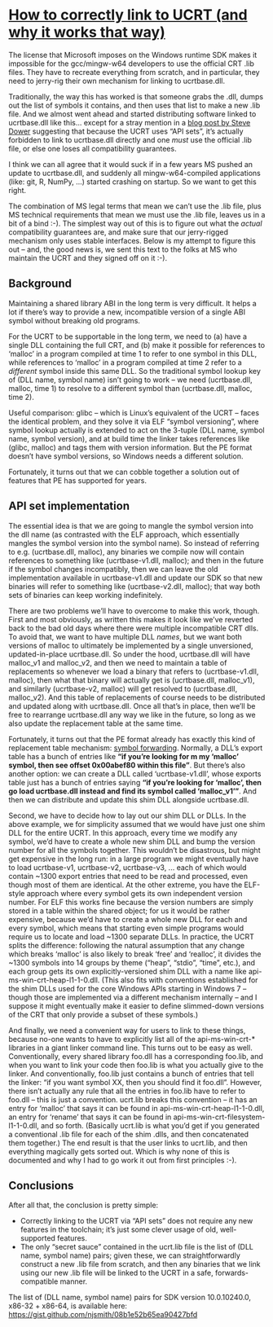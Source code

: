 # [How to correctly link to UCRT (and why it works that way)](https://mingwpy.github.io/ucrt.html#how-to-correctly-link-to-ucrt-and-why-it-works-that-way)

The license that Microsoft imposes on the Windows runtime SDK makes it
impossible for the gcc/mingw-w64 developers to use the official CRT
.lib files. They have to recreate everything from scratch, and in
particular, they need to jerry-rig their own mechanism for linking to
ucrtbase.dll.

Traditionally, the way this has worked is that someone grabs the .dll,
dumps out the list of symbols it contains, and then uses that list to
make a new .lib file. And we almost went ahead and started
distributing software linked to ucrtbase.dll like this... except for a
stray mention in a [blog post by Steve Dower](http://stevedower.id.au/blog/building-for-python-3-5/) suggesting
that because the UCRT uses “API sets”, it’s actually forbidden to link
to ucrtbase.dll directly and one _must_ use the official .lib file, or
else one loses all compatibility guarantees.

I think we can all agree that it would suck if in a few years MS
pushed an update to ucrtbase.dll, and suddenly all mingw-w64-compiled
applications (like: git, R, NumPy, ...) started crashing on
startup. So we want to get this right.

The combination of MS legal terms that mean we can’t use the .lib
file, plus MS technical requirements that mean we must use the .lib
file, leaves us in a bit of a bind :-). The simplest way out of this
is to figure out what the _actual_ compatibility guarantees are, and
make sure that our jerry-rigged mechanism only uses stable
interfaces. Below is my attempt to figure this out – and, the good
news is, we sent this text to the folks at MS who maintain the UCRT
and they signed off on it :-).

## Background

Maintaining a shared library ABI in the long term is very
difficult. It helps a lot if there’s way to provide a new,
incompatible version of a single ABI symbol without breaking old
programs.

For the UCRT to be supportable in the long term, we need to (a) have a
single DLL containing the full CRT, and (b) make it possible for
references to ‘malloc’ in a program compiled at time 1 to refer to one
symbol in this DLL, while references to ‘malloc’ in a program compiled
at time 2 refer to a _different_ symbol inside this same DLL. So the
traditional symbol lookup key of (DLL name, symbol name) isn’t going
to work – we need (ucrtbase.dll, malloc, time 1) to resolve to a
different symbol than (ucrtbase.dll, malloc, time 2).

Useful comparison: glibc – which is Linux’s equivalent of the UCRT –
faces the identical problem, and they solve it via ELF “symbol
versioning”, where symbol lookup actually is extended to act on the
3-tuple (DLL name, symbol name, symbol version), and at build time the
linker takes references like (glibc, malloc) and tags them with
version information. But the PE format doesn’t have symbol versions,
so Windows needs a different solution.

Fortunately, it turns out that we can cobble together a solution out
of features that PE has supported for years.

## API set implementation

The essential idea is that we are going to mangle the symbol version
into the dll name (as contrasted with the ELF approach, which
essentially mangles the symbol version into the symbol name). So
instead of referring to e.g. (ucrtbase.dll, malloc), any binaries we
compile now will contain references to something like
(ucrtbase-v1.dll, malloc); and then in the future if the symbol
changes incompatibly, then we can leave the old implementation
available in ucrtbase-v1.dll and update our SDK so that new binaries
will refer to something like (ucrtbase-v2.dll, malloc); that way both
sets of binaries can keep working indefinitely.

There are two problems we’ll have to overcome to make this work,
though. First and most obviously, as written this makes it look like
we’ve reverted back to the bad old days where there were multiple
incompatible CRT dlls. To avoid that, we want to have multiple DLL
_names_, but we want both versions of malloc to ultimately be
implemented by a single unversioned, updated-in-place ucrtbase.dll. So
under the hood, ucrtbase.dll will have malloc_v1 and malloc_v2, and
then we need to maintain a table of replacements so whenever we load a
binary that refers to (ucrtbase-v1.dll, malloc), then what that binary
will actually get is (ucrtbase.dll, malloc_v1), and similarly
(ucrtbase-v2, malloc) will get resolved to (ucrtbase.dll,
malloc_v2). And this table of replacements of course needs to be
distributed and updated along with ucrtbase.dll. Once all that’s in
place, then we’ll be free to rearrange ucrtbase.dll any way we like in
the future, so long as we also update the replacement table at the
same time.

Fortunately, it turns out that the PE format already has exactly this
kind of replacement table mechanism: [symbol forwarding](https://blogs.msdn.microsoft.com/oldnewthing/20060719-24/?p=30473). Normally,
a DLL’s export table has a bunch of entries like **“if you’re looking
for m my ‘malloc’ symbol, then see offset 0x00abef80 within this
file”**. But there’s also another option: we can create a DLL called
‘ucrtbase-v1.dll’, whose exports table just has a bunch of entries
saying **“if you’re looking for ‘malloc’, then go load ucrtbase.dll
instead and find its symbol called ‘malloc_v1’”**. And then we can
distribute and update this shim DLL alongside ucrtbase.dll.

Second, we have to decide how to lay out our shim DLL or DLLs. In the
above example, we for simplicity assumed that we would have just one
shim DLL for the entire UCRT. In this approach, every time we modify
any symbol, we’d have to create a whole new shim DLL and bump the
version number for all the symbols together. This wouldn’t be
disastrous, but might get expensive in the long run: in a large
program we might eventually have to load ucrtbase-v1, ucrtbase-v2,
ucrtbase-v3, ... each of which would contain ~1300 export entries that
need to be read and processed, even though most of them are
identical. At the other extreme, you have the ELF-style approach where
every symbol gets its own independent version number. For ELF this
works fine because the version numbers are simply stored in a table
within the shared object; for us it would be rather expensive, because
we’d have to create a whole new DLL for each and every symbol, which
means that starting even simple programs would require us to locate
and load ~1300 separate DLLs. In practice, the UCRT splits the
difference: following the natural assumption that any change which
breaks ‘malloc’ is also likely to break ‘free’ and ‘realloc’, it
divides the ~1300 symbols into 14 groups by theme (“heap”, “stdio”,
“time”, etc.), and each group gets its own explicitly-versioned shim
DLL with a name like api-ms-win-crt-heap-l1-1-0.dll.  (This also fits
with conventions established for the shim DLLs used for the core
Windows APIs starting in Windows 7 – though those are implemented via
a different mechanism internally – and I suppose it might eventually
make it easier to define slimmed-down versions of the CRT that only
provide a subset of these symbols.)

And finally, we need a convenient way for users to link to these
things, because no-one wants to have to explicitly list all of the
api-ms-win-crt-* libraries in a giant linker command line. This turns
out to be easy as well. Conventionally, every shared library foo.dll
has a corresponding foo.lib, and when you want to link your code then
foo.lib is what you actually give to the linker. And conventionally,
foo.lib just contains a bunch of entries that tell the linker: “if you
want symbol XX, then you should find it foo.dll”. However, there isn’t
actually any rule that all the entries in foo.lib have to refer to
foo.dll – this is just a convention. ucrt.lib breaks this convention
– it has an entry for ‘malloc’ that says it can be found in
api-ms-win-crt-heap-l1-1-0.dll, an entry for ‘rename’ that says it can
be found in api-ms-win-crt-filesystem-l1-1-0.dll, and so
forth. (Basically ucrt.lib is what you’d get if you generated a
conventional .lib file for each of the shim .dlls, and then
concatenated them together.) The end result is that the user links to
ucrt.lib, and then everything magically gets sorted out. Which is why
none of this is documented and why I had to go work it out from first
principles :-).

## Conclusions

After all that, the conclusion is pretty simple:

* Correctly linking to the UCRT via “API sets” does not require any
    new features in the toolchain; it’s just some clever usage of old,
    well-supported features.
* The only “secret sauce” contained in the ucrt.lib file is the list
    of (DLL name, symbol name) pairs; given these, we can
    straightforwardly construct a new .lib file from scratch, and then
    any binaries that we link using our new .lib file will be linked to
    the UCRT in a safe, forwards-compatible manner.

The list of (DLL name, symbol name) pairs for SDK version
10.0.10240.0, x86-32 + x86-64, is available here:
https://gist.github.com/njsmith/08b1e52b65ea90427bfd